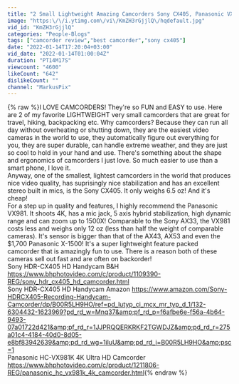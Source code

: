 ```yaml
---
title: "2 Small Lightweight Amazing Camcorders Sony CX405, Panasonic VX981"
image: "https:\/\/i.ytimg.com\/vi\/KmZH3rGjjlQ\/hqdefault.jpg"
vid_id: "KmZH3rGjjlQ"
categories: "People-Blogs"
tags: ["camcorder review","best camcorder","sony cx405"]
date: "2022-01-14T17:20:04+03:00"
vid_date: "2022-01-14T01:00:04Z"
duration: "PT14M17S"
viewcount: "4600"
likeCount: "642"
dislikeCount: ""
channel: "MarkusPix"
---
```

{% raw %}I LOVE CAMCORDERS! They're so FUN and EASY to use. Here are 2 of my favorite LIGHTWEIGHT very small camcorders that are great for travel, hiking, backpacking etc. Why camcorders? Because they can run all day without overheating or shutting down, they are the easiest video cameras in the world to use, they automatically figure out everything for you, they are super durable, can handle extreme weather, and they are just so cool to hold in your hand and use. There's something about the shape and ergonomics of camcorders I just love. So much easier to use than a smart phone, I love it.<br />Anyway, one of the smallest, lightest camcorders in the world that produces nice video quality, has suprisingly nice stabilization and has an excellent stereo built in mics, is the Sony CX405. It only weighs 6.5 oz!  And it's cheap!  <br />For a step up in quality and features, I highly recommend the Panasonic VX981. It shoots 4K, has a mic jack, 5 axis hybrid stabilization, high dynamic range and can zoom up to 1500X!  Comparable to the Sony AX33, the VX981 costs less and weighs only 12 oz (less than half the weight of comparable cameras). It's sensor is bigger than that of the AX43, AX53 and even the $1,700 Panasonic X-1500! It's a super lightweight feature packed camcorder that is amazingly fun to use. There is a reason both of these cameras sell out fast and are often on backorder!<br />Sony HDR-CX405 HD Handycam B&amp;H <a rel="nofollow" target="blank" href="https://www.bhphotovideo.com/c/product/1109390-REG/sony_hdr_cx405_hd_camcorder.html">https://www.bhphotovideo.com/c/product/1109390-REG/sony_hdr_cx405_hd_camcorder.html</a><br />Sony  HDR-CX405 HD Handycam Amazon <a rel="nofollow" target="blank" href="https://www.amazon.com/Sony-HDRCX405-Recording-Handycam-Camcorder/dp/B00R5LH9HO/ref=pd_lutyp_ci_mcx_mr_typ_d_1/132-6304432-1623969?pd_rd_w=Mnq37&amp;pf_rd_p=f6afbe6e-f56a-4b64-9493-07a01722d421&amp;pf_rd_r=1JJPRQQERKRKF2TGWDJZ&amp;pd_rd_r=275a01c4-4184-40d0-8d05-e8bf83942639&amp;pd_rd_wg=1iluU&amp;pd_rd_i=B00R5LH9HO&amp;psc=1">https://www.amazon.com/Sony-HDRCX405-Recording-Handycam-Camcorder/dp/B00R5LH9HO/ref=pd_lutyp_ci_mcx_mr_typ_d_1/132-6304432-1623969?pd_rd_w=Mnq37&amp;pf_rd_p=f6afbe6e-f56a-4b64-9493-07a01722d421&amp;pf_rd_r=1JJPRQQERKRKF2TGWDJZ&amp;pd_rd_r=275a01c4-4184-40d0-8d05-e8bf83942639&amp;pd_rd_wg=1iluU&amp;pd_rd_i=B00R5LH9HO&amp;psc=1</a><br />Panasonic HC-VX981K 4K Ultra HD Camcorder  <a rel="nofollow" target="blank" href="https://www.bhphotovideo.com/c/product/1211806-REG/panasonic_hc_vx981k_4k_camcorder.html">https://www.bhphotovideo.com/c/product/1211806-REG/panasonic_hc_vx981k_4k_camcorder.html</a>{% endraw %}
